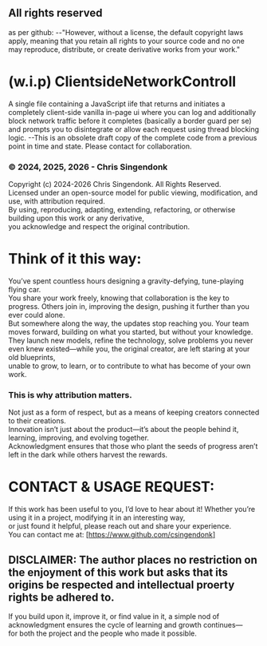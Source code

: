 ## All rights reserved
as per github: 
  --"However, without a license, the default copyright laws apply, meaning that you retain all rights to your source code and no one may reproduce, distribute, or create derivative works from your work."
  
# (w.i.p) ClientsideNetworkControll
  A single file containing a JavaScript iife that returns and initiates a completely client-side vanilla in-page ui where you can log and additionally block network traffic before it completes (basically a border guard per se) and prompts you to disintegrate or allow each request using thread blocking logic.
--This is an obsolete draft copy of the complete code from a previous point in time and state. Please contact for collaboration.

 ### © 2024, 2025, 2026 - Chris Singendonk  
Copyright (c) 2024-2026 Chris Singendonk. All Rights Reserved.  
 Licensed under an open-source model for public viewing, modification, and use, with attribution required.  
 By using, reproducing, adapting, extending, refactoring, or otherwise building upon this work or any derivative,  
 you acknowledge and respect the original contribution.  

 # Think of it this way: 
 You’ve spent countless hours designing a gravity-defying, tune-playing flying car.  
 You share your work freely, knowing that collaboration is the key to progress. Others join in, improving the design, pushing it further than you ever could alone.  
 But somewhere along the way, the updates stop reaching you. Your team moves forward, building on what you started, but without your knowledge.  
 They launch new models, refine the technology, solve problems you never even knew existed—while you, the original creator, are left staring at your old blueprints,  
 unable to grow, to learn, or to contribute to what has become of your own work.  

 ### This is why attribution matters. 
 Not just as a form of respect, but as a means of keeping creators connected to their creations.  
 Innovation isn’t just about the product—it’s about the people behind it, learning, improving, and evolving together.  
 Acknowledgment ensures that those who plant the seeds of progress aren’t left in the dark while others harvest the rewards.  

 # CONTACT & USAGE REQUEST:  
 If this work has been useful to you, I’d love to hear about it! Whether you’re using it in a project, modifying it in an interesting way,  
 or just found it helpful, please reach out and share your experience.  
 You can contact me at: [https://www.github.com/csingendonk]

 ## DISCLAIMER: The author places no restriction on the enjoyment of this work but asks that its origins be respected and intellectual proerty rights be adhered to.  
 If you build upon it, improve it, or find value in it, a simple nod of acknowledgment ensures the cycle of learning and growth continues—  
 for both the project and the people who made it possible.  
